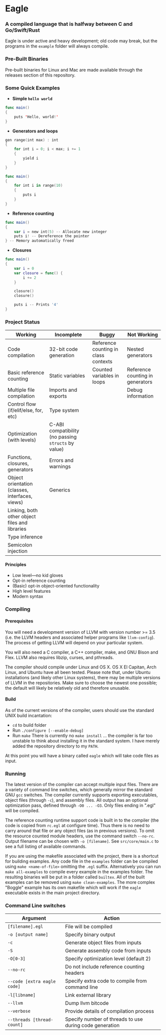 # Eagle
### A compiled language that is halfway between C and Go/Swift/Rust

Eagle is under active and heavy development; old code may break, but the programs in the `example` folder
will always compile.

### Pre-Built Binaries

Pre-built binaries for Linux and Mac are made available through the releases
section of this repository.

### Some Quick Examples

 * **Simple `hello world`**

```swift
func main()
{
    puts 'Hello, world!'
}
```

 * **Generators and loops**

```swift
gen range(int max) : int
{
    for int i = 0; i < max; i += 1
    {
        yield i
    }
}

func main()
{
    for int i in range(10)
    {
        puts i
    }
}
```
 * **Reference counting**

```swift
func main()
{
    var i = new int(5) -- Allocate new integer
    puts i! -- Dereference the pointer
} -- Memory automatically freed
```

 * **Closures**

```swift
func main()
{
    var i = 0
    var closure = func() {
        i += 2
    }

    closure()
    closure()

    puts i -- Prints '4'
}
```

### Project Status

| Working | Incomplete | Buggy | Not Working |
| ------- | ----------- |----|----|
| Code compilation | 32-bit code generation | Reference counting in class contexts | Nested generators |
| Basic reference counting | Static variables | Counted variables in loops | Reference counting in generators |
| Multiple file compilation | Imports and exports | | Debug information |
| Control flow (if/elif/else, for, etc) | Type system |
| Optimization (with levels) | C-ABI compatibility (no passing `structs` by value) |
| Functions, closures, generators | Errors and warnings |
| Object orientation (classes, interfaces, views) | Generics |
| Linking, both other object files and libraries |
| Type inference |
| Semicolon injection |

#### Principles
 * Low level—no kid gloves
 * Opt-in reference counting
 * (Basic) opt-in object-oriented functionality
 * High level features
 * Modern syntax

### Compiling
#### Prerequisites
You will need a development version of LLVM with version number >= 3.5 (i.e. the LLVM headers
and associated helper programs
like `llvm-config`). The process of getting LLVM will depend on your particular system.

You will also need a C compiler, a C++ compiler, make, and GNU Bison and Flex. LLVM also requires
libzip, curses, and pthreads.

The compiler should compile under Linux and OS X. OS X El Capitan, Arch Linux, and Ubuntu have
all been tested. Please note that, under Ubuntu installations (and likely other Linux systems),
there may be multiple versions of LLVM in the repositories. Make sure to choose the newest one
possible; the default will likely be relatively old and therefore unusable.

#### Build
As of the current versions of the compiler, users should use the standard UNIX build incantation:
 * `cd` to build folder
 * Run `./configure [--enable-debug]`
 * Run `make`
There is currently no `make install` ... the compiler is far too unstable to think about installing
it in the standard system. I have merely added the repository directory to my `PATH`.

At this point you will have a binary called `eagle` which will take code files as input.

### Running
The latest version of the compiler can accept multiple input files. There are a variety of command
line switches, which generally mirror the standard GNU `gcc` switches. The compiler currently supports
exporting executables, object files (through `-c`), and assembly files. All output has an optional
optimization pass, defined through `-O0 ... -O3`. Only files ending in ".egl" will be
compiled.

The reference counting runtime support code is built in
to the compiler (the code is copied from `rc.egl` at configure time). Thus there is no need to carry
around that file or any object files (as in previous versions). To omit the resource counted module
headers, use the command switch `--no-rc`. Output filename can be chosen with `-o [filename]`.
See `src/core/main.c` to see a full listing of available commands.

If you are using the makefile associated with the project, there is a shortcut for building examples.
Any code file in the
`examples` folder can be compiled using `make <name-of-file>` omitting the `.egl` suffix.
Alternatively you can run `make all-examples` to compile every example in the examples folder. The
resulting binaries will be put in a folder called `builtex`. All of the built examples can be removed
using `make clean-examples`. The more complex "Boggle" example has its own makefile which will work if
the `eagle` executable exists in the main project directory.

### Command Line switches
| Argument | Action |
|---------|--------|
| `[filename].egl` | File will be compiled |
| `-o [output name]` | Specify binary output |
| `-c` | Generate object files from inputs |
| `-S` | Generate assembly code from inputs |
| `-O[0-3]` | Specify optimization level (default 2) |
| `--no-rc` | Do not include reference counting headers |
| `--code [extra eagle code]` | Specify extra code to compile from command line |
| `-l[libname]` | Link external library |
| `--llvm` | Dump llvm bitcode |
| `--verbose` | Provide details of compilation process |
| `--threads [thread-count]` | Specify number of threads to use during code generation |
